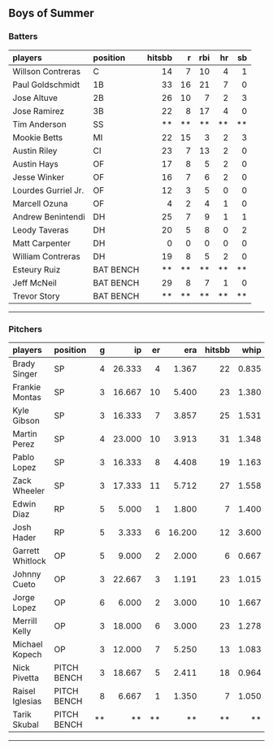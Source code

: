 ## Boys of Summer

### Batters

 
|players             |position  | hitsbb|  r| rbi| hr| sb| 
|:-------------------|:---------|------:|--:|---:|--:|--:| 
|Willson Contreras   |C         |     14|  7|  10|  4|  1| 
|Paul Goldschmidt    |1B        |     33| 16|  21|  7|  0| 
|Jose Altuve         |2B        |     26| 10|   7|  2|  3| 
|Jose Ramirez        |3B        |     22|  8|  17|  4|  0| 
|Tim Anderson        |SS        |     **| **|  **| **| **| 
|Mookie Betts        |MI        |     22| 15|   3|  2|  3| 
|Austin Riley        |CI        |     23|  7|  13|  2|  0| 
|Austin Hays         |OF        |     17|  8|   5|  2|  0| 
|Jesse Winker        |OF        |     16|  7|   6|  2|  0| 
|Lourdes Gurriel Jr. |OF        |     12|  3|   5|  0|  0| 
|Marcell Ozuna       |OF        |      4|  2|   4|  1|  0| 
|Andrew Benintendi   |DH        |     25|  7|   9|  1|  1| 
|Leody Taveras       |DH        |     20|  5|   8|  0|  2| 
|Matt Carpenter      |DH        |      0|  0|   0|  0|  0| 
|William Contreras   |DH        |     19|  8|   5|  2|  0| 
|Esteury Ruiz        |BAT BENCH |     **| **|  **| **| **| 
|Jeff McNeil         |BAT BENCH |     29|  8|   7|  1|  0| 
|Trevor Story        |BAT BENCH |     **| **|  **| **| **| 


* * *

### Pitchers

 
|players          |position    |  g|     ip| er|    era| hitsbb|  whip| so|  w| sv| 
|:----------------|:-----------|--:|------:|--:|------:|------:|-----:|--:|--:|--:| 
|Brady Singer     |SP          |  4| 26.333|  4|  1.367|     22| 0.835| 26|  3|  0| 
|Frankie Montas   |SP          |  3| 16.667| 10|  5.400|     23| 1.380| 12|  0|  0| 
|Kyle Gibson      |SP          |  3| 16.333|  7|  3.857|     25| 1.531| 17|  1|  0| 
|Martin Perez     |SP          |  4| 23.000| 10|  3.913|     31| 1.348| 23|  1|  0| 
|Pablo Lopez      |SP          |  3| 16.333|  8|  4.408|     19| 1.163| 11|  1|  0| 
|Zack Wheeler     |SP          |  3| 17.333| 11|  5.712|     27| 1.558| 19|  1|  0| 
|Edwin Diaz       |RP          |  5|  5.000|  1|  1.800|      7| 1.400|  7|  0|  2| 
|Josh Hader       |RP          |  5|  3.333|  6| 16.200|     12| 3.600|  6|  0|  0| 
|Garrett Whitlock |OP          |  5|  9.000|  2|  2.000|      6| 0.667| 10|  1|  2| 
|Johnny Cueto     |OP          |  3| 22.667|  3|  1.191|     23| 1.015|  9|  2|  0| 
|Jorge Lopez      |OP          |  6|  6.000|  2|  3.000|     10| 1.667|  4|  0|  2| 
|Merrill Kelly    |OP          |  3| 18.000|  6|  3.000|     23| 1.278| 19|  0|  0| 
|Michael Kopech   |OP          |  3| 12.000|  7|  5.250|     13| 1.083| 13|  0|  0| 
|Nick Pivetta     |PITCH BENCH |  3| 18.667|  5|  2.411|     18| 0.964| 20|  1|  0| 
|Raisel Iglesias  |PITCH BENCH |  8|  6.667|  1|  1.350|      7| 1.050|  5|  0|  1| 
|Tarik Skubal     |PITCH BENCH | **|     **| **|     **|     **|    **| **| **| **| 


* * *



